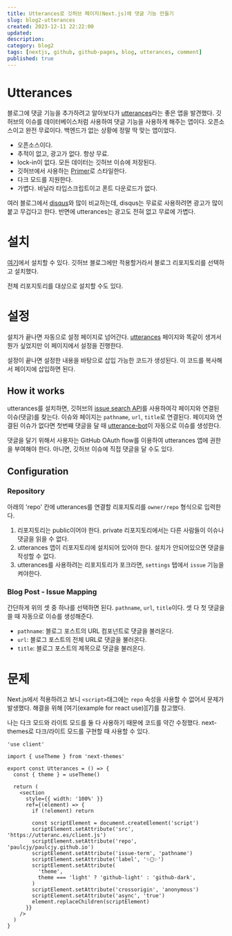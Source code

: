```yaml
---
title: Utterances로 깃허브 페이지(Next.js)에 댓글 기능 만들기
slug: blog2-utterances
created: 2023-12-11 22:22:00
updated:
description:
category: blog2
tags: [nextjs, github, github-pages, blog, utterances, comment]
published: true
---
```


# Utterances

블로그에 댓글 기능을 추가하려고 알아보다가 [utterances][1]라는 좋은 앱을 발견했다. 깃허브의 이슈를 데이터베이스처럼 사용하여 댓글 기능을 사용하게 해주는 앱이다. 오픈소스이고 완전 무료이다. 백엔드가 없는 상황에 정말 딱 맞는 앱이었다.

- 오픈소스이다.
- 추적이 없고, 광고가 없다. 항상 무료.
- lock-in이 없다. 모든 데이터는 깃허브 이슈에 저장된다.
- 깃허브에서 사용하는 [Primer][2]로 스타일한다.
- 다크 모드를 지원한다.
- 가볍다. 바닐라 타입스크립트이고 폰트 다운로드가 없다.

여러 블로그에서 [disqus][3]와 많이 비교하는데, disqus는 무료로 사용하려면 광고가 많이 붙고 무겁다고 한다. 반면에 utterances는 광고도 전혀 없고 무료에 가볍다.

# 설치

[여기][4]에서 설치할 수 있다. 깃허브 블로그에만 적용할거라서 블로그 리포지토리를 선택하고 설치했다.

전체 리포지토리를 대상으로 설치할 수도 있다.

# 설정

설치가 끝나면 자동으로 설정 페이지로 넘어간다. [utterances][1] 페이지와 똑같이 생겨서 뭔가 싶었지만 이 페이지에서 설정을 진행한다.

설정이 끝나면 설정한 내용을 바탕으로 삽입 가능한 코드가 생성된다. 이 코드를 복사해서 페이지에 삽입하면 된다.

## How it works

utterances를 설치하면, 깃허브의 [issue search API][5]를 사용하여각 페이지와 연결된 이슈(댓글)를 찾는다. 이슈와 페이지는 `pathname`, `url`, `title`로 연결된다. 페이지와 연결된 이슈가 없다면 첫번째 댓글을 달 때 [utterance-bot][6]이 자동으로 이슈를 생성한다.

댓글을 달기 위해서 사용자는 GitHub OAuth flow를 이용하여 utterances 앱에 권한을 부여해야 한다. 아니면, 깃허브 이슈에 직접 댓글을 달 수도 있다.

## Configuration

### Repository

아래의 'repo' 칸에 utterances를 연결할 리포지토리를 `owner/repo` 형식으로 입력한다.

1. 리포지토리는 public이어야 한다. private 리포지토리에서는 다른 사람들이 이슈나 댓글을 읽을 수 없다.
2. utterances 앱이 리포지토리에 설치되어 있어야 한다. 설치가 안되어있으면 댓글을 작성할 수 없다.
3. utterances를 사용하려는 리포지토리가 포크라면, `settings` 탭에서 `issue` 기능을 켜야한다.

### Blog Post - Issue Mapping

간단하게 위의 셋 중 하나를 선택하면 된다. `pathname`, `url`, `title`이다. 셋 다 첫 댓글을 쓸 때 자동으로 이슈를 생성해준다.

- `pathname`: 블로그 포스트의 URL 컴포넌트로 댓글을 불러온다.
- `url`: 블로그 포스트의 전체 URL로 댓글을 불러온다.
- `title`: 블로그 포스트의 제목으로 댓글을 불러온다.

# 문제

Next.js에서 적용하려고 보니 `<script>`태그에는 `repo` 속성을 사용할 수 없어서 문제가 발생했다. 해결을 위해 [여기(example for react use)][7]를 참고했다.

나는 다크 모드와 라이트 모드를 둘 다 사용하기 때문에 코드를 약간 수정했다. next-themes로 다크/라이트 모드를 구현할 때 사용할 수 있다.

```tsx
'use client'

import { useTheme } from 'next-themes'

export const Utterances = () => {
  const { theme } = useTheme()

  return (
    <section
      style={{ width: '100%' }}
      ref={(element) => {
        if (!element) return

        const scriptElement = document.createElement('script')
        scriptElement.setAttribute('src', 'https://utteranc.es/client.js')
        scriptElement.setAttribute('repo', 'paulcjy/paulcjy.github.io')
        scriptElement.setAttribute('issue-term', 'pathname')
        scriptElement.setAttribute('label', '✨💬✨')
        scriptElement.setAttribute(
          'theme',
          theme === 'light' ? 'github-light' : 'github-dark',
        )
        scriptElement.setAttribute('crossorigin', 'anonymous')
        scriptElement.setAttribute('async', 'true')
        element.replaceChildren(scriptElement)
      }}
    />
  )
}
```

[1]: https://utteranc.es/
[2]: https://primer.style/
[3]: https://disqus.com/
[4]: https://github.com/apps/utterances
[5]: https://docs.github.com/en/rest/search?apiVersion=2022-11-28#search-issues
[6]: https://github.com/utterances-bot
